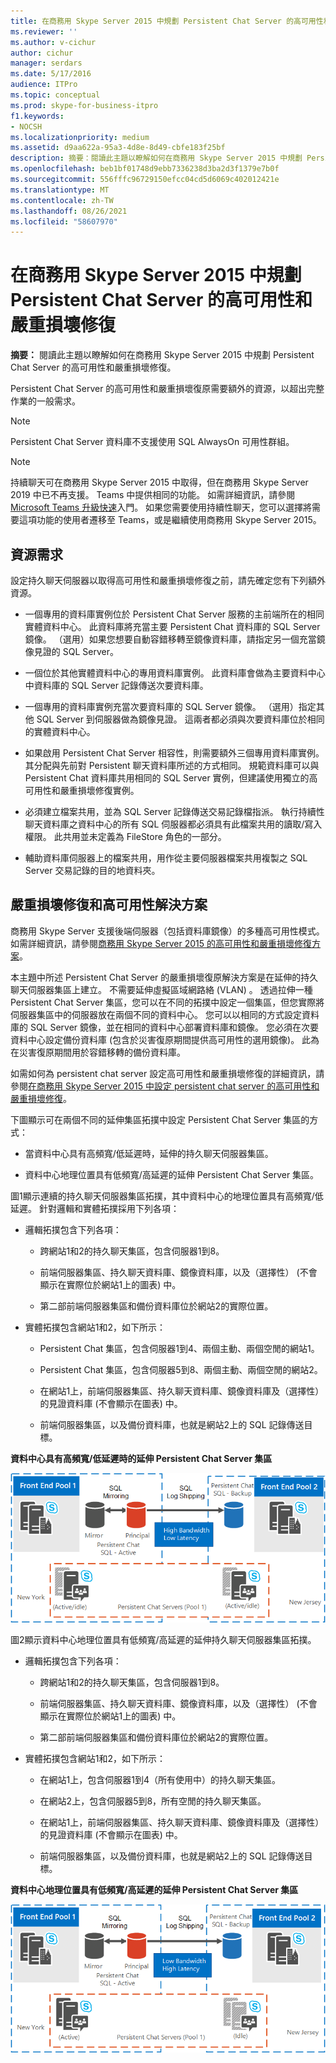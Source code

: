 ```yaml
---
title: 在商務用 Skype Server 2015 中規劃 Persistent Chat Server 的高可用性和嚴重損壞修復
ms.reviewer: ''
ms.author: v-cichur
author: cichur
manager: serdars
ms.date: 5/17/2016
audience: ITPro
ms.topic: conceptual
ms.prod: skype-for-business-itpro
f1.keywords:
- NOCSH
ms.localizationpriority: medium
ms.assetid: d9aa622a-95a3-4d8e-8d49-cbfe183f25bf
description: 摘要：閱讀此主題以瞭解如何在商務用 Skype Server 2015 中規劃 Persistent Chat Server 的高可用性和嚴重損壞修復。
ms.openlocfilehash: beb1bf01748d9ebb7336238d3ba2d3f1379e7b0f
ms.sourcegitcommit: 556fffc96729150efcc04cd5d6069c402012421e
ms.translationtype: MT
ms.contentlocale: zh-TW
ms.lasthandoff: 08/26/2021
ms.locfileid: "58607970"
---
```

# <a name="plan-for-high-availability-and-disaster-recovery-for-persistent-chat-server-in-skype-for-business-server-2015"></a>在商務用 Skype Server 2015 中規劃 Persistent Chat Server 的高可用性和嚴重損壞修復
 
**摘要：** 閱讀此主題以瞭解如何在商務用 Skype Server 2015 中規劃 Persistent Chat Server 的高可用性和嚴重損壞修復。
  
Persistent Chat Server 的高可用性和嚴重損壞復原需要額外的資源，以超出完整作業的一般需求。 
  
> [!NOTE]
> Persistent Chat Server 資料庫不支援使用 SQL AlwaysOn 可用性群組。 

> [!NOTE] 
> 持續聊天可在商務用 Skype Server 2015 中取得，但在商務用 Skype Server 2019 中已不再支援。 Teams 中提供相同的功能。 如需詳細資訊，請參閱[Microsoft Teams 升級快速](/microsoftteams/upgrade-start-here)入門。 如果您需要使用持續性聊天，您可以選擇將需要這項功能的使用者遷移至 Teams，或是繼續使用商務用 Skype Server 2015。 
  
## <a name="resource-requirements"></a>資源需求

設定持久聊天伺服器以取得高可用性和嚴重損壞修復之前，請先確定您有下列額外資源。 
  
- 一個專用的資料庫實例位於 Persistent Chat Server 服務的主前端所在的相同實體資料中心。 此資料庫將充當主要 Persistent Chat 資料庫的 SQL Server 鏡像。 （選用）如果您想要自動容錯移轉至鏡像資料庫，請指定另一個充當鏡像見證的 SQL Server。
    
- 一個位於其他實體資料中心的專用資料庫實例。 此資料庫會做為主要資料中心中資料庫的 SQL Server 記錄傳送次要資料庫。
    
- 一個專用的資料庫實例充當次要資料庫的 SQL Server 鏡像。 （選用）指定其他 SQL Server 到伺服器做為鏡像見證。 這兩者都必須與次要資料庫位於相同的實體資料中心。
    
- 如果啟用 Persistent Chat Server 相容性，則需要額外三個專用資料庫實例。 其分配與先前對 Persistent 聊天資料庫所述的方式相同。 規範資料庫可以與 Persistent Chat 資料庫共用相同的 SQL Server 實例，但建議使用獨立的高可用性和嚴重損壞修復實例。
    
- 必須建立檔案共用，並為 SQL Server 記錄傳送交易記錄檔指派。 執行持續性聊天資料庫之資料中心的所有 SQL 伺服器都必須具有此檔案共用的讀取/寫入權限。 此共用並未定義為 FileStore 角色的一部分。
    
- 輔助資料庫伺服器上的檔案共用，用作從主要伺服器檔案共用複製之 SQL Server 交易記錄的目的地資料夾。
    
## <a name="disaster-recovery-and-high-availability-solutions"></a>嚴重損壞修復和高可用性解決方案

商務用 Skype Server 支援後端伺服器（包括資料庫鏡像）的多種高可用性模式。 如需詳細資訊，請參閱[商務用 Skype Server 2015 的高可用性和嚴重損壞修復方案](../../plan-your-deployment/high-availability-and-disaster-recovery/high-availability-and-disaster-recovery.md)。 
  
本主題中所述 Persistent Chat Server 的嚴重損壞復原解決方案是在延伸的持久聊天伺服器集區上建立。 不需要延伸虛擬區域網路絡 (VLAN) 。 透過拉伸一種 Persistent Chat Server 集區，您可以在不同的拓撲中設定一個集區，但您實際將伺服器集區中的伺服器放在兩個不同的資料中心。 您可以以相同的方式設定資料庫的 SQL Server 鏡像，並在相同的資料中心部署資料庫和鏡像。 您必須在次要資料中心設定備份資料庫 (包含於災害復原期間提供高可用性的選用鏡像)。 此為在災害復原期間用於容錯移轉的備份資料庫。 
  
如需如何為 persistent chat server 設定高可用性和嚴重損壞修復的詳細資訊，請參閱[在商務用 Skype Server 2015 中設定 persistent chat server 的高可用性和嚴重損壞修復](../../deploy/deploy-persistent-chat-server/configure-hadr-for-persistent-chat.md)。 
  
下圖顯示可在兩個不同的延伸集區拓撲中設定 Persistent Chat Server 集區的方式：
  
- 當資料中心具有高頻寬/低延遲時，延伸的持久聊天伺服器集區。
    
- 資料中心地理位置具有低頻寬/高延遲的延伸 Persistent Chat Server 集區。
    
圖1顯示連續的持久聊天伺服器集區拓撲，其中資料中心的地理位置具有高頻寬/低延遲。 針對邏輯和實體拓撲採用下列各項：
  
- 邏輯拓撲包含下列各項：
    
  - 跨網站1和2的持久聊天集區，包含伺服器1到8。
    
  - 前端伺服器集區、持久聊天資料庫、鏡像資料庫，以及（選擇性） (不會顯示在實際位於網站1上的圖表) 中。 
    
  - 第二部前端伺服器集區和備份資料庫位於網站2的實際位置。
    
- 實體拓撲包含網站1和2，如下所示：
    
  - Persistent Chat 集區，包含伺服器1到4、兩個主動、兩個空閒的網站1。
    
  - Persistent Chat 集區，包含伺服器5到8、兩個主動、兩個空閒的網站2。
    
  - 在網站1上，前端伺服器集區、持久聊天資料庫、鏡像資料庫及（選擇性）的見證資料庫 (不會顯示在圖表) 中。
    
  - 前端伺服器集區，以及備份資料庫，也就是網站2上的 SQL 記錄傳送目標。
    
**資料中心具有高頻寬/低延遲時的延伸 Persistent Chat Server 集區**

![具有高頻寬/低延遲的持續性聊天延伸集區](../../media/55cf3d4b-5f51-4d2f-84ca-b4a13dc5eba3.png)
  
圖2顯示資料中心地理位置具有低頻寬/高延遲的延伸持久聊天伺服器集區拓撲。
  
- 邏輯拓撲包含下列各項：
    
  - 跨網站1和2的持久聊天集區，包含伺服器1到8。
    
  - 前端伺服器集區、持久聊天資料庫、鏡像資料庫，以及（選擇性） (不會顯示在實際位於網站1上的圖表) 中。 
    
  - 第二部前端伺服器集區和備份資料庫位於網站2的實際位置。
    
- 實體拓撲包含網站1和2，如下所示：
    
  - 在網站1上，包含伺服器1到4（所有使用中）的持久聊天集區。
    
  - 在網站2上，包含伺服器5到8，所有空閒的持久聊天集區。
    
  - 在網站1上，前端伺服器集區、持久聊天資料庫、鏡像資料庫及（選擇性）的見證資料庫 (不會顯示在圖表) 中。
    
  - 前端伺服器集區，以及備份資料庫，也就是網站2上的 SQL 記錄傳送目標。
    
**資料中心地理位置具有低頻寬/高延遲的延伸 Persistent Chat Server 集區**

![具有低頻寬/高延遲的持續性聊天延伸集區](../../media/40cbd902-57b8-4d57-a61c-cde4e0bd47f0.png)
  

